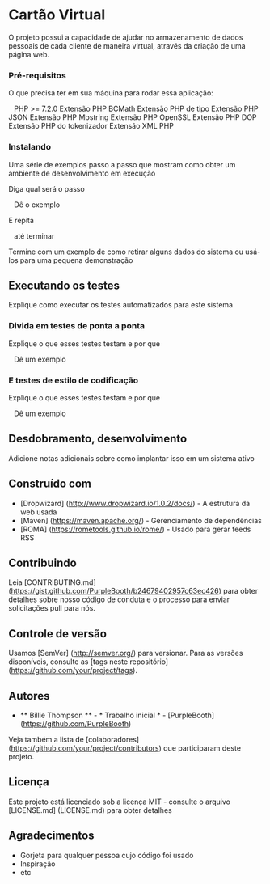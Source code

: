 # Cartão Virtual

O projeto possui a capacidade de ajudar no armazenamento de dados
pessoais de cada cliente de maneira virtual, através da criação de uma página
web.


### Pré-requisitos

O que precisa ter em sua máquina para rodar essa aplicação:

`` ``
PHP >= 7.2.0
Extensão PHP BCMath
Extensão PHP de tipo
Extensão PHP JSON
Extensão PHP Mbstring
Extensão PHP OpenSSL
Extensão PHP DOP
Extensão PHP do tokenizador
Extensão XML PHP
`` ``

### Instalando

Uma série de exemplos passo a passo que mostram como obter um ambiente de desenvolvimento em execução

Diga qual será o passo

`` ``
Dê o exemplo
`` ``

E repita

`` ``
até terminar
`` ``

Termine com um exemplo de como retirar alguns dados do sistema ou usá-los para uma pequena demonstração

## Executando os testes

Explique como executar os testes automatizados para este sistema

### Divida em testes de ponta a ponta

Explique o que esses testes testam e por que

`` ``
Dê um exemplo
`` ``

### E testes de estilo de codificação

Explique o que esses testes testam e por que

`` ``
Dê um exemplo
`` ``

## Desdobramento, desenvolvimento

Adicione notas adicionais sobre como implantar isso em um sistema ativo

## Construído com

* [Dropwizard] (http://www.dropwizard.io/1.0.2/docs/) - A estrutura da web usada
* [Maven] (https://maven.apache.org/) - Gerenciamento de dependências
* [ROMA] (https://rometools.github.io/rome/) - Usado para gerar feeds RSS

## Contribuindo

Leia [CONTRIBUTING.md] (https://gist.github.com/PurpleBooth/b24679402957c63ec426) para obter detalhes sobre nosso código de conduta e o processo para enviar solicitações pull para nós.

## Controle de versão

Usamos [SemVer] (http://semver.org/) para versionar. Para as versões disponíveis, consulte as [tags neste repositório] (https://github.com/your/project/tags).

## Autores

* ** Billie Thompson ** - * Trabalho inicial * - [PurpleBooth] (https://github.com/PurpleBooth)

Veja também a lista de [colaboradores] (https://github.com/your/project/contributors) que participaram deste projeto.

## Licença

Este projeto está licenciado sob a licença MIT - consulte o arquivo [LICENSE.md] (LICENSE.md) para obter detalhes

## Agradecimentos

* Gorjeta para qualquer pessoa cujo código foi usado
* Inspiração
* etc
